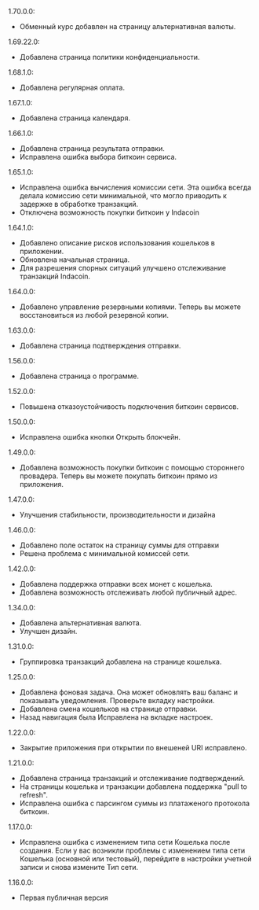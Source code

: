 ﻿1.70.0.0:
- Обменный курс добавлен на страницу альтернативная валюты.

1.69.22.0:
- Добавлена страница политики конфиденциальности.

1.68.1.0:
- Добавлена регулярная оплата.

1.67.1.0:
- Добавлена страница календаря.

1.66.1.0:
- Добавлена страница результата отправки.
- Исправлена ошибка выбора биткоин сервиса.

1.65.1.0:
- Исправлена ошибка вычисления комиссии сети. Эта ошибка всегда делала комиссию сети минимальной, что могло приводить к задержке в обработке транзакций.
- Отключена возможность покупки биткоин у Indacoin

1.64.1.0:
- Добавлено описание рисков использования кошельков в приложении.
- Обновлена начальная страница.
- Для разрешения спорных ситуаций улучшено отслеживание транзакций Indacoin.

1.64.0.0:
- Добавлено управление резервными копиями. Теперь вы можете восстановиться из любой резервной копии.

1.63.0.0:
- Добавлена страница подтверждения отправки.

1.56.0.0:
- Добавлена страница о программе.

1.52.0.0:
- Повышена отказоустойчивость подключения биткоин сервисов.

1.50.0.0:
- Исправлена ошибка кнопки Открыть блокчейн.

1.49.0.0:
- Добавлена возможность покупки биткоин с помощью стороннего провадера. Теперь вы можете покупать биткоин прямо из приложения.

1.47.0.0:
- Улучшения стабильности, производительности и дизайна

1.46.0.0:
- Добавлено поле остаток на страницу суммы для отправки
- Решена проблема с минимальной комиссей сети.

1.42.0.0:
- Добавлена поддержка отправки всех монет с кошелька.
- Добавлена возможность отслеживать любой публичный адрес.

1.34.0.0:
- Добавлена альтернативная валюта.
- Улучшен дизайн.

1.31.0.0:
- Группировка транзакций добавлена на странице кошелька.

1.25.0.0:
- Добавлена фоновая задача. Она может обновлять ваш баланс и показывать уведомления. Проверьте вкладку настройки.
- Добавлена смена кошельков на странице отправки.
- Назад навигация была Исправлена на вкладке настроек.

1.22.0.0:
- Закрытие приложения при открытии по внешеней URI исправлено.

1.21.0.0:
- Добавлена страница транзакций и отслеживание подтверждений.
- На страницы кошелька и транзакции добавлена поддержка "pull to refresh".
- Исправлена ошибка с парсингом суммы из платаженого протокола биткоин.

1.17.0.0:
- Исправлена ошибка с изменением типа сети Кошелька после создания. Если у вас возникли проблемы с изменением типа сети Кошелька (основной или тестовый), перейдите в настройки учетной записи и снова измените Тип сети.

1.16.0.0:
- Первая публичная версия